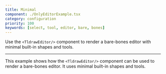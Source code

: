 ```yaml
---
title: Minimal
component: ./OnlyEditorExample.tsx
category: configuration
priority: 100
keywords: [select, tool, editor, bare, bones]
---
```


Use the `<TldrawEditor/>` component to render a bare-bones editor with minimal built-in shapes and tools.

---

This example shows how the `<TldrawEditor/>` component can be used to render a bare-bones editor. It uses minimal built-in shapes and tools.
